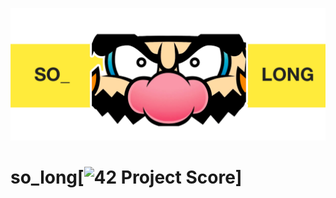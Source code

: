 ![README_img/wario_head.png](image/README_img/wario_head.png)


# so_long[![42 Project Score](https://42-project-badge.glitch.me/users/kdi-noce/project/so_long)]

